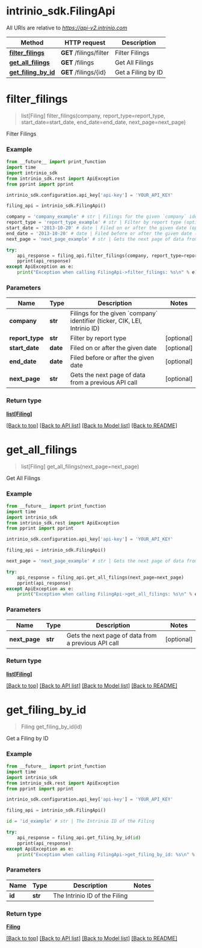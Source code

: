 # intrinio_sdk.FilingApi

All URIs are relative to *https://api-v2.intrinio.com*

Method | HTTP request | Description
------------- | ------------- | -------------
[**filter_filings**](FilingApi.md#filter_filings) | **GET** /filings/filter | Filter Filings
[**get_all_filings**](FilingApi.md#get_all_filings) | **GET** /filings | Get All Filings
[**get_filing_by_id**](FilingApi.md#get_filing_by_id) | **GET** /filings/{id} | Get a Filing by ID


# **filter_filings**
> list[Filing] filter_filings(company, report_type=report_type, start_date=start_date, end_date=end_date, next_page=next_page)

Filter Filings

### Example
```python
from __future__ import print_function
import time
import intrinio_sdk
from intrinio_sdk.rest import ApiException
from pprint import pprint

intrinio_sdk.configuration.api_key['api-key'] = 'YOUR_API_KEY'

filing_api = intrinio_sdk.FilingApi()

company = 'company_example' # str | Filings for the given `company` identifier (ticker, CIK, LEI, Intrinio ID)
report_type = 'report_type_example' # str | Filter by report type (optional)
start_date = '2013-10-20' # date | Filed on or after the given date (optional)
end_date = '2013-10-20' # date | Filed before or after the given date (optional)
next_page = 'next_page_example' # str | Gets the next page of data from a previous API call (optional)

try:
    api_response = filing_api.filter_filings(company, report_type=report_type, start_date=start_date, end_date=end_date, next_page=next_page)
    pprint(api_response)
except ApiException as e:
    print("Exception when calling FilingApi->filter_filings: %s\n" % e)
```

### Parameters

Name | Type | Description  | Notes
------------- | ------------- | ------------- | -------------
 **company** | **str**| Filings for the given &#x60;company&#x60; identifier (ticker, CIK, LEI, Intrinio ID) | 
 **report_type** | **str**| Filter by report type | [optional] 
 **start_date** | **date**| Filed on or after the given date | [optional] 
 **end_date** | **date**| Filed before or after the given date | [optional] 
 **next_page** | **str**| Gets the next page of data from a previous API call | [optional] 

### Return type

[**list[Filing]**](Filing.md)

[[Back to top]](#) [[Back to API list]](../README.md#documentation-for-api-endpoints) [[Back to Model list]](../README.md#documentation-for-models) [[Back to README]](../README.md)

# **get_all_filings**
> list[Filing] get_all_filings(next_page=next_page)

Get All Filings

### Example
```python
from __future__ import print_function
import time
import intrinio_sdk
from intrinio_sdk.rest import ApiException
from pprint import pprint

intrinio_sdk.configuration.api_key['api-key'] = 'YOUR_API_KEY'

filing_api = intrinio_sdk.FilingApi()

next_page = 'next_page_example' # str | Gets the next page of data from a previous API call (optional)

try:
    api_response = filing_api.get_all_filings(next_page=next_page)
    pprint(api_response)
except ApiException as e:
    print("Exception when calling FilingApi->get_all_filings: %s\n" % e)
```

### Parameters

Name | Type | Description  | Notes
------------- | ------------- | ------------- | -------------
 **next_page** | **str**| Gets the next page of data from a previous API call | [optional] 

### Return type

[**list[Filing]**](Filing.md)

[[Back to top]](#) [[Back to API list]](../README.md#documentation-for-api-endpoints) [[Back to Model list]](../README.md#documentation-for-models) [[Back to README]](../README.md)

# **get_filing_by_id**
> Filing get_filing_by_id(id)

Get a Filing by ID

### Example
```python
from __future__ import print_function
import time
import intrinio_sdk
from intrinio_sdk.rest import ApiException
from pprint import pprint

intrinio_sdk.configuration.api_key['api-key'] = 'YOUR_API_KEY'

filing_api = intrinio_sdk.FilingApi()

id = 'id_example' # str | The Intrinio ID of the Filing

try:
    api_response = filing_api.get_filing_by_id(id)
    pprint(api_response)
except ApiException as e:
    print("Exception when calling FilingApi->get_filing_by_id: %s\n" % e)
```

### Parameters

Name | Type | Description  | Notes
------------- | ------------- | ------------- | -------------
 **id** | **str**| The Intrinio ID of the Filing | 

### Return type

[**Filing**](Filing.md)

[[Back to top]](#) [[Back to API list]](../README.md#documentation-for-api-endpoints) [[Back to Model list]](../README.md#documentation-for-models) [[Back to README]](../README.md)

